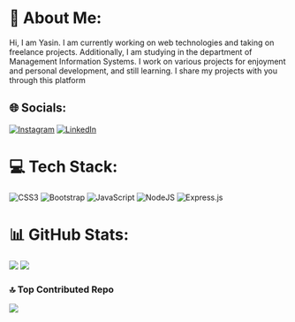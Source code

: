 # 💫 About Me:
Hi, I am Yasin. I am currently working on web technologies and taking on freelance projects. Additionally, I am studying in the department of Management Information Systems. I work on various projects for enjoyment and personal development, and still learning. I share my projects with you through this platform


## 🌐 Socials:
[![Instagram](https://img.shields.io/badge/Instagram-%23E4405F.svg?logo=Instagram&logoColor=white)](https://instagram.com/yasinacar.jpg) [![LinkedIn](https://img.shields.io/badge/LinkedIn-%230077B5.svg?logo=linkedin&logoColor=white)](https://www.linkedin.com/in/yasin-acar-44931223a/) 

# 💻 Tech Stack:
![CSS3](https://img.shields.io/badge/css3-%231572B6.svg?style=flat&logo=css3&logoColor=white) ![Bootstrap](https://img.shields.io/badge/bootstrap-%238511FA.svg?style=flat&logo=bootstrap&logoColor=white) ![JavaScript](https://img.shields.io/badge/javascript-%23323330.svg?style=flat&logo=javascript&logoColor=%23F7DF1E) ![NodeJS](https://img.shields.io/badge/node.js-6DA55F?style=flat&logo=node.js&logoColor=white) ![Express.js](https://img.shields.io/badge/express.js-%23404d59.svg?style=flat&logo=express&logoColor=%2361DAFB)
# 📊 GitHub Stats:

![](https://github-readme-streak-stats.herokuapp.com/?user=yasinaacar&theme=merko&hide_border=false)
![](https://github-readme-stats.vercel.app/api/top-langs/?username=yasinaacar&theme=merko&hide_border=false&include_all_commits=true&count_private=false&layout=compact)

### 🔝 Top Contributed Repo
![](https://github-contributor-stats.vercel.app/api?username=yasinaacar&limit=5&theme=merko&combine_all_yearly_contributions=true)
 
